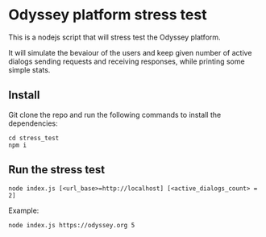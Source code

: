 # Odyssey platform stress test
This is a nodejs script that will stress test the Odyssey platform. 

It will simulate the bevaiour of the users and keep given number of active dialogs sending requests and receiving responses, while printing some simple stats.

## Install

Git clone the repo and run the following commands to install the dependencies:

```
cd stress_test
npm i
```

## Run the stress test

```
node index.js [<url_base>=http://localhost] [<active_dialogs_count> = 2]
```

Example:

```
node index.js https://odyssey.org 5
```